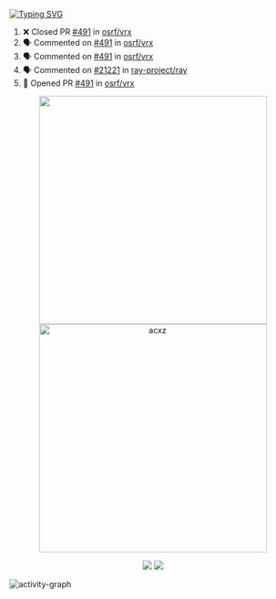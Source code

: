 [![Typing SVG](https://readme-typing-svg.herokuapp.com?size=16&color=AFFFA3&multiline=true&height=75&lines=contributing+to+robotics%2Faerospace%2Fml%2Fgpu+software;packaging+it+for+archlinux;ricer)](https://git.io/typing-svg)

<!--START_SECTION:activity-->
1. ❌ Closed PR [#491](https://github.com/osrf/vrx/pull/491) in [osrf/vrx](https://github.com/osrf/vrx)
2. 🗣 Commented on [#491](https://github.com/osrf/vrx/issues/491) in [osrf/vrx](https://github.com/osrf/vrx)
3. 🗣 Commented on [#491](https://github.com/osrf/vrx/issues/491) in [osrf/vrx](https://github.com/osrf/vrx)
4. 🗣 Commented on [#21221](https://github.com/ray-project/ray/issues/21221) in [ray-project/ray](https://github.com/ray-project/ray)
5. 💪 Opened PR [#491](https://github.com/osrf/vrx/pull/491) in [osrf/vrx](https://github.com/osrf/vrx)
<!--END_SECTION:activity-->

<p align="center">
  <img width="400em" src=https://github-readme-stats.vercel.app/api?username=acxz&include_all_commits=true&show_icons=true />
  <img width="400em" src="https://github-readme-streak-stats.herokuapp.com/?user=acxz&" alt="acxz" />
</p>

<p align="center">
  <img src=https://github-readme-stats.vercel.app/api/top-langs/?username=acxz&layout=compact />
  <img src=https://github-profile-trophy.vercel.app/?username=acxz&row=2&column=4 />
</p>

![activity-graph](https://activity-graph.herokuapp.com/graph?username=acxz&theme=aqua)
